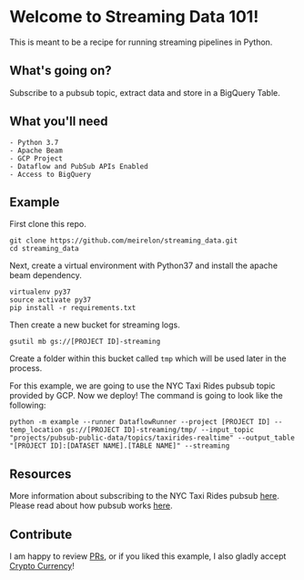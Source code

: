 # Welcome to Streaming Data 101!
This is meant to be a recipe for running streaming pipelines in Python.

## What's going on?
Subscribe to a pubsub topic, extract data and store in a BigQuery Table.

## What you'll need
```
- Python 3.7
- Apache Beam
- GCP Project
- Dataflow and PubSub APIs Enabled
- Access to BigQuery
```

## Example
First clone this repo.
```
git clone https://github.com/meirelon/streaming_data.git
cd streaming_data
```

Next, create a virtual environment with Python37 and install the apache beam dependency.
```
virtualenv py37
source activate py37
pip install -r requirements.txt
```

Then create a new bucket for streaming logs.
```
gsutil mb gs://[PROJECT ID]-streaming
```

Create a folder within this bucket called `tmp` which will be used later in the process.

For this example, we are going to use the NYC Taxi Rides pubsub topic provided by GCP.
Now we deploy!
The command is going to look like the following:
```
python -m example --runner DataflowRunner --project [PROJECT ID] --temp_location gs://[PROJECT ID]-streaming/tmp/ --input_topic "projects/pubsub-public-data/topics/taxirides-realtime" --output_table "[PROJECT ID]:[DATASET NAME].[TABLE NAME]" --streaming
```

## Resources
More information about subscribing to the NYC Taxi Rides pubsub [here](https://github.com/googlecodelabs/cloud-dataflow-nyc-taxi-tycoon).
Please read about how pubsub works [here](https://cloud.google.com/pubsub/docs/overview).


## Contribute
I am happy to review [PRs](https://help.github.com/articles/about-pull-requests/), or if you liked this example, I also gladly accept [Crypto Currency](https://commerce.coinbase.com/checkout/1efcc118-420e-4512-b1f1-713b20c0f09e)!

